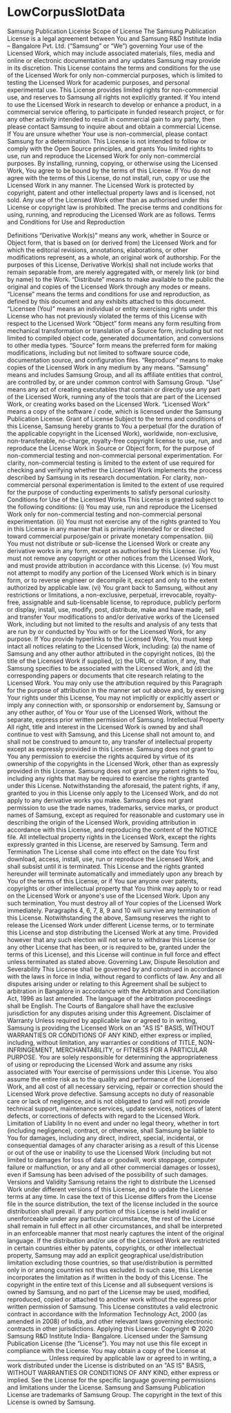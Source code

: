 # LowCorpusSlotData
Samsung Publication License Scope of License The Samsung Publication License is a legal agreement between You and Samsung R&D Institute India – Bangalore Pvt. Ltd. (“Samsung” or “We”) governing Your use of the Licensed Work, which may include associated materials, files, media and online or electronic documentation and any updates Samsung may provide in its discretion. This License contains the terms and conditions for the use of the Licensed Work for only non-commercial purposes, which is limited to testing the Licensed Work for academic purposes, and personal experimental use. This License provides limited rights for non-commercial use, and reserves to Samsung all rights not explicitly granted. If You intend to use the Licensed Work in research to develop or enhance a product, in a commercial service offering, to participate in funded research project, or for any other activity intended to result in commercial gain to any party, then please contact Samsung to inquire about and obtain a commercial License. If You are unsure whether Your use is non-commercial, please contact Samsung for a determination. This License is not intended to follow or comply with the Open Source principles, and grants You limited rights to use, run and reproduce the Licensed Work for only non-commercial purposes. By installing, running, copying, or otherwise using the Licensed Work, You agree to be bound by the terms of this License. If You do not agree with the terms of this License, do not install, run, copy or use the Licensed Work in any manner. The Licensed Work is protected by copyright, patent and other intellectual property laws and is licensed, not sold. Any use of the Licensed Work other than as authorised under this License or copyright law is prohibited. The precise terms and conditions for using, running, and reproducing the Licensed Work are as follows. Terms and Conditions for Use and Reproduction

Definitions “Derivative Work(s)” means any work, whether in Source or Object form, that is based on (or derived from) the Licensed Work and for which the editorial revisions, annotations, elaborations, or other modifications represent, as a whole, an original work of authorship. For the purposes of this License, Derivative Work(s) shall not include works that remain separable from, are merely aggregated with, or merely link (or bind by name) to the Work. “Distribute” means to make available to the public the original and copies of the Licensed Work through any modes or means. “License” means the terms and conditions for use and reproduction, as defined by this document and any exhibits attached to this document. “Licensee (You)” means an individual or entity exercising rights under this License who has not previously violated the terms of this License with respect to the Licensed Work “Object” form means any form resulting from mechanical transformation or translation of a Source form, including but not limited to compiled object code, generated documentation, and conversions to other media types. “Source” form means the preferred form for making modifications, including but not limited to software source code, documentation source, and configuration files. “Reproduce” means to make copies of the Licensed Work in any medium by any means. “Samsung” means and includes Samsung Group, and all its affiliate entities that control, are controlled by, or are under common control with Samsung Group. “Use” means any act of creating executables that contain or directly use any part of the Licensed Work, running any of the tools that are part of the Licensed Work, or creating works based on the Licensed Work. “Licensed Work” means a copy of the software / code, which is licensed under the Samsung Publication License.
Grant of License Subject to the terms and conditions of this License, Samsung hereby grants to You a perpetual (for the duration of the applicable copyright in the Licensed Work), worldwide, non-exclusive, non-transferable, no-charge, royalty-free copyright license to use, run, and reproduce the License Work in Source or Object form, for the purpose of non-commercial testing and non-commercial personal experimentation. For clarity, non-commercial testing is limited to the extent of use required for checking and verifying whether the Licensed Work implements the process described by Samsung in its research documentation. For clarity, non-commercial personal experimentation is limited to the extent of use required for the purpose of conducting experiments to satisfy personal curiosity.
Conditions for Use of the Licensed Works This License is granted subject to the following conditions: (i) You may use, run and reproduce the Licensed Work only for non-commercial testing and non-commercial personal experimentation. (ii) You must not exercise any of the rights granted to You in this License in any manner that is primarily intended for or directed toward commercial purpose/gain or private monetary compensation. (iii) You must not distribute or sub-license the Licensed Work or create any derivative works in any form, except as authorised by this License. (iv) You must not remove any copyright or other notices from the Licensed Work, and must provide attribution in accordance with this License. (v) You must not attempt to modify any portion of the Licensed Work which is in binary form, or to reverse engineer or decompile it, except and only to the extent authorized by applicable law. (vi) You grant back to Samsung, without any restrictions or limitations, a non-exclusive, perpetual, irrevocable, royalty-free, assignable and sub-licensable license, to reproduce, publicly perform or display, install, use, modify, post, distribute, make and have made, sell and transfer Your modifications to and/or derivative works of the Licensed Work, including but not limited to the results and analysis of any tests that are run by or conducted by You with or for the Licensed Work, for any purpose. If You provide hyperlinks to the Licensed Work, You must keep intact all notices relating to the Licensed Work, including: (a) the name of Samsung and any other author attributed in the copyright notices, (b) the title of the Licensed Work if supplied, (c) the URL or citation, if any, that Samsung specifies to be associated with the Licensed Work, and (d) the corresponding papers or documents that cite research relating to the Licensed Work. You may only use the attribution required by this Paragraph for the purpose of attribution in the manner set out above and, by exercising Your rights under this License, You may not implicitly or explicitly assert or imply any connection with, or sponsorship or endorsement by, Samsung or any other author, of You or Your use of the Licensed Work, without the separate, express prior written permission of Samsung.
Intellectual Property All right, title and interest in the Licensed Work is owned by and shall continue to vest with Samsung, and this License shall not amount to, and shall not be construed to amount to, any transfer of intellectual property except as expressly provided in this License. Samsung does not grant to You any permission to exercise the rights acquired by virtue of its ownership of the copyrights in the Licensed Work, other than as expressly provided in this License. Samsung does not grant any patent rights to You, including any rights that may be required to exercise the rights granted under this License. Notwithstanding the aforesaid, the patent rights, if any, granted to you in this License only apply to the Licensed Work, and do not apply to any derivative works you make. Samsung does not grant permission to use the trade names, trademarks, service marks, or product names of Samsung, except as required for reasonable and customary use in describing the origin of the Licensed Work, providing attribution in accordance with this License, and reproducing the content of the NOTICE file. All intellectual property rights in the Licensed Work, except the rights expressly granted in this License, are reserved by Samsung.
Term and Termination The License shall come into effect on the date You first download, access, install, use, run or reproduce the Licensed Work, and shall subsist until it is terminated. This License and the rights granted hereunder will terminate automatically and immediately upon any breach by You of the terms of this License, or if You sue anyone over patents, copyrights or other intellectual property that You think may apply to or read on the Licensed Work or anyone's use of the Licensed Work. Upon any such termination, You must destroy all of Your copies of the Licensed Work immediately. Paragraphs 4, 6, 7, 8, 9 and 10 will survive any termination of this License. Notwithstanding the above, Samsung reserves the right to release the Licensed Work under different License terms, or to terminate this License and stop distributing the Licensed Work at any time. Provided however that any such election will not serve to withdraw this License (or any other License that has been, or is required to be, granted under the terms of this License), and this License will continue in full force and effect unless terminated as stated above.
Governing Law, Dispute Resolution and Severability This License shall be governed by and construed in accordance with the laws in force in India, without regard to conflicts of law. Any and all disputes arising under or relating to this Agreement shall be subject to arbitration in Bangalore in accordance with the Arbitration and Conciliation Act, 1996 as last amended. The language of the arbitration proceedings shall be English. The Courts of Bangalore shall have the exclusive jurisdiction for any disputes arising under this Agreement.
Disclaimer of Warranty Unless required by applicable law or agreed to in writing, Samsung is providing the Licensed Work on an "AS IS" BASIS, WITHOUT WARRANTIES OR CONDITIONS OF ANY KIND, either express or implied, including, without limitation, any warranties or conditions of TITLE, NON-INFRINGEMENT, MERCHANTABILITY, or FITNESS FOR A PARTICULAR PURPOSE. You are solely responsible for determining the appropriateness of using or reproducing the Licensed Work and assume any risks associated with Your exercise of permissions under this License. You also assume the entire risk as to the quality and performance of the Licensed Work, and all cost of all necessary servicing, repair or correction should the Licensed Work prove defective. Samsung accepts no duty of reasonable care or lack of negligence, and is not obligated to (and will not) provide technical support, maintenance services, update services, notices of latent defects, or corrections of defects with regard to the Licensed Work.
Limitation of Liability In no event and under no legal theory, whether in tort (including negligence), contract, or otherwise, shall Samsung be liable to You for damages, including any direct, indirect, special, incidental, or consequential damages of any character arising as a result of this License or out of the use or inability to use the Licensed Work (including but not limited to damages for loss of data or goodwill, work stoppage, computer failure or malfunction, or any and all other commercial damages or losses), even if Samsung has been advised of the possibility of such damages.
Versions and Validity Samsung retains the right to distribute the Licensed Work under different versions of this License, and to update the License terms at any time. In case the text of this License differs from the License file in the source distribution, the text of the license included in the source distribution shall prevail. If any portion of this License is held invalid or unenforceable under any particular circumstance, the rest of the License shall remain in full effect in all other circumstances, and shall be interpreted in an enforceable manner that most nearly captures the intent of the original language. If the distribution and/or use of the Licensed Work are restricted in certain countries either by patents, copyrights, or other intellectual property, Samsung may add an explicit geographical use/distribution limitation excluding those countries, so that use/distribution is permitted only in or among countries not thus excluded. In such case, this License incorporates the limitation as if written in the body of this License. The copyright in the entire text of this License and all subsequent versions is owned by Samsung, and no part of the License may be used, modified, reproduced, copied or attached to another work without the express prior written permission of Samsung. This License constitutes a valid electronic contract in accordance with the Information Technology Act, 2000 (as amended in 2008) of India, and other relevant laws governing electronic contracts in other jurisdictions.
Applying this License: Copyright © 2020 Samsung R&D Institute India- Bangalore. Licensed under the Samsung Publication License (the “License”). You may not use this file except in compliance with the License. You may obtain a copy of the License at ______________.
Unless required by applicable law or agreed to in writing, a work distributed under the License is distributed on an "AS IS" BASIS, WITHOUT WARRANTIES OR CONDITIONS OF ANY KIND, either express or implied. See the License for the specific language governing permissions and limitations under the License. Samsung and Samsung Publication License are trademarks of Samsung Group. The copyright in the text of this License is owned by Samsung.
